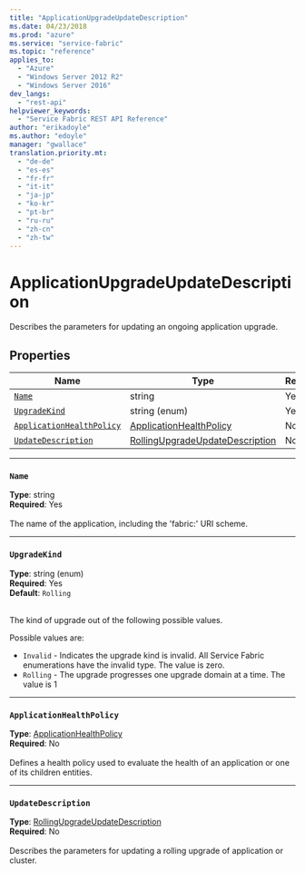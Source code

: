 ```yaml
---
title: "ApplicationUpgradeUpdateDescription"
ms.date: 04/23/2018
ms.prod: "azure"
ms.service: "service-fabric"
ms.topic: "reference"
applies_to: 
  - "Azure"
  - "Windows Server 2012 R2"
  - "Windows Server 2016"
dev_langs: 
  - "rest-api"
helpviewer_keywords: 
  - "Service Fabric REST API Reference"
author: "erikadoyle"
ms.author: "edoyle"
manager: "gwallace"
translation.priority.mt: 
  - "de-de"
  - "es-es"
  - "fr-fr"
  - "it-it"
  - "ja-jp"
  - "ko-kr"
  - "pt-br"
  - "ru-ru"
  - "zh-cn"
  - "zh-tw"
---
```

# ApplicationUpgradeUpdateDescription

Describes the parameters for updating an ongoing application upgrade.

## Properties
| Name | Type | Required |
| --- | --- | --- |
| [`Name`](#name) | string | Yes |
| [`UpgradeKind`](#upgradekind) | string (enum) | Yes |
| [`ApplicationHealthPolicy`](#applicationhealthpolicy) | [ApplicationHealthPolicy](sfclient-v62-model-applicationhealthpolicy.md) | No |
| [`UpdateDescription`](#updatedescription) | [RollingUpgradeUpdateDescription](sfclient-v62-model-rollingupgradeupdatedescription.md) | No |

____
### `Name`
__Type__: string <br/>
__Required__: Yes<br/>
<br/>
The name of the application, including the 'fabric:' URI scheme.

____
### `UpgradeKind`
__Type__: string (enum) <br/>
__Required__: Yes<br/>
__Default__: `Rolling` <br/>
<br/>


The kind of upgrade out of the following possible values.

Possible values are: 

  - `Invalid` - Indicates the upgrade kind is invalid. All Service Fabric enumerations have the invalid type. The value is zero.
  - `Rolling` - The upgrade progresses one upgrade domain at a time. The value is 1



____
### `ApplicationHealthPolicy`
__Type__: [ApplicationHealthPolicy](sfclient-v62-model-applicationhealthpolicy.md) <br/>
__Required__: No<br/>
<br/>
Defines a health policy used to evaluate the health of an application or one of its children entities.


____
### `UpdateDescription`
__Type__: [RollingUpgradeUpdateDescription](sfclient-v62-model-rollingupgradeupdatedescription.md) <br/>
__Required__: No<br/>
<br/>
Describes the parameters for updating a rolling upgrade of application or cluster.
